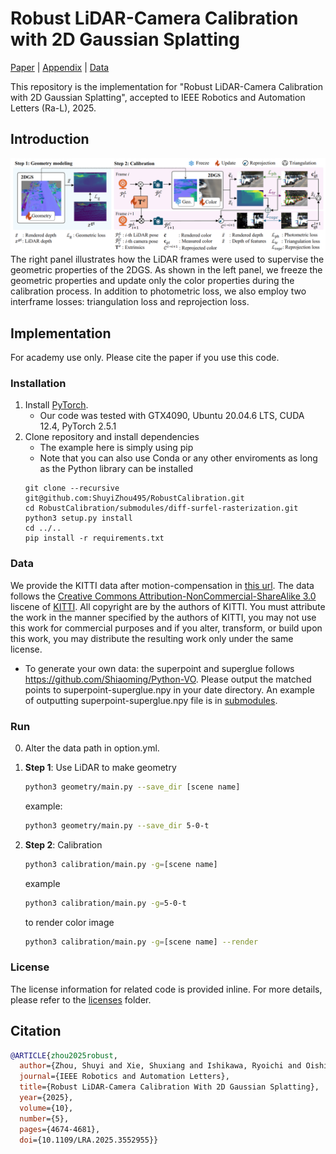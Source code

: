 # Robust LiDAR-Camera Calibration with 2D Gaussian Splatting 
[Paper](https://ieeexplore.ieee.org/document/10933576) | [Appendix](assets/appendix.pdf) | [Data](https://www.cvl.iis.u-tokyo.ac.jp/~zhoushuyi495/dataset/robust-k.zip)

This repository is the implementation for "Robust LiDAR-Camera Calibration with 2D Gaussian Splatting", accepted to IEEE Robotics and Automation Letters (Ra-L), 2025.
## Introduction
![Workflow](assets/workflow.png)
The right panel illustrates how the LiDAR frames were used to supervise the geometric properties of the 2DGS. As shown in the left panel, we freeze the geometric properties and update only the color properties during the calibration process. In addition to photometric loss, we also employ two interframe losses: triangulation loss and reprojection loss.

## Implementation
For academy use only. Please cite the paper if you use this code.
### Installation
1. Install [PyTorch](https://pytorch.org/get-started/locally/).
    - Our code was tested with GTX4090, Ubuntu 20.04.6 LTS, CUDA 12.4, PyTorch 2.5.1
2. Clone repository and install dependencies
    - The example here is simply using pip
    - Note that you can also use Conda or any other enviroments as long as the Python library can be installed
    ```
    git clone --recursive git@github.com:ShuyiZhou495/RobustCalibration.git
    cd RobustCalibration/submodules/diff-surfel-rasterization.git
    python3 setup.py install
    cd ../..
    pip install -r requirements.txt
    ```
### Data
We provide the KITTI data after motion-compensation in [this url](https://www.cvl.iis.u-tokyo.ac.jp/~zhoushuyi495/dataset/robust-k.zip). The data follows the [Creative Commons Attribution-NonCommercial-ShareAlike 3.0](https://creativecommons.org/licenses/by-nc-sa/3.0/) liscene of [KITTI](https://www.cvlibs.net/datasets/kitti/eval_odometry.php). All copyright are by the authors of KITTI. You must attribute the work in the manner specified by the authors of KITTI, you may not use this work for commercial purposes and if you alter, transform, or build upon this work, you may distribute the resulting work only under the same license.

- To generate your own data: the superpoint and superglue follows https://github.com/Shiaoming/Python-VO. Please output the matched points to superpoint-superglue.npy in your date directory. An example of outputting superpoint-superglue.npy file is in [submodules](./submodules/Python-VO/).

### Run
0. Alter the data path in option.yml.
1. **Step 1**: Use LiDAR to make geometry
    ```bash
    python3 geometry/main.py --save_dir [scene name] 
    ```
    example:
    ```bash
    python3 geometry/main.py --save_dir 5-0-t
    ```

2. **Step 2**: Calibration
    ```bash
    python3 calibration/main.py -g=[scene name]
    ```
    example
    ```bash
    python3 calibration/main.py -g=5-0-t
    ```
    to render color image
    ```bash
    python3 calibration/main.py -g=[scene name] --render
    ```
### License
The license information for related code is provided inline. For more details, please refer to the [licenses](licenses/) folder.
## Citation
```bibtex
@ARTICLE{zhou2025robust,
  author={Zhou, Shuyi and Xie, Shuxiang and Ishikawa, Ryoichi and Oishi, Takeshi},
  journal={IEEE Robotics and Automation Letters}, 
  title={Robust LiDAR-Camera Calibration With 2D Gaussian Splatting}, 
  year={2025},
  volume={10},
  number={5},
  pages={4674-4681},
  doi={10.1109/LRA.2025.3552955}}
```